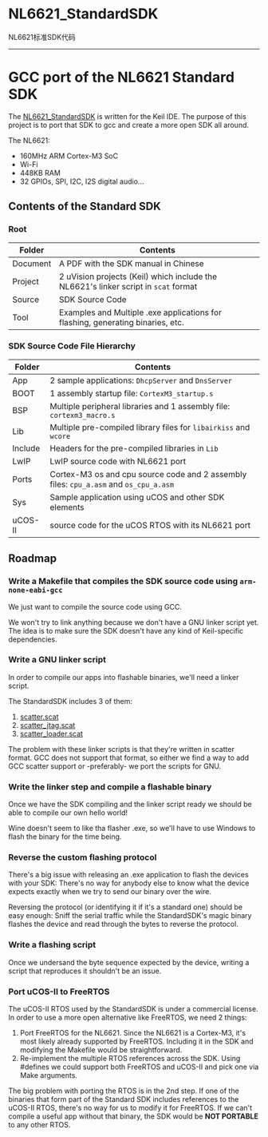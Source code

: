 # NL6621_StandardSDK
NL6621标准SDK代码

--------------------------------------------------------------------------------

GCC port of the NL6621 Standard SDK
===================================

The [NL6621_StandardSDK](https://github.com/NufrontIOT/NL6621_StandardSDK) is
written for the Keil IDE. The purpose of this project is to port that SDK to gcc
and create a more open SDK all around.

The NL6621:

- 160MHz ARM Cortex-M3 SoC
- Wi-Fi
- 448KB RAM
- 32 GPIOs, SPI, I2C, I2S digital audio…

## Contents of the Standard SDK

### Root

| Folder   | Contents                                                                             |
|----------|--------------------------------------------------------------------------------------|
| Document | A PDF with the SDK manual in Chinese                                                 |
| Project  | 2 uVision projects (Keil) which include the NL6621's linker script in `scat` format  |
| Source   | SDK Source Code                                                                      |
| Tool     | Examples and Multiple .exe applications for flashing, generating binaries, etc.      |

### SDK Source Code File Hierarchy

| Folder  | Contents                                                                              |
|---------|---------------------------------------------------------------------------------------|
| App     | 2 sample applications: `DhcpServer` and `DnsServer`                                   |
| BOOT    | 1 assembly startup file: `CortexM3_startup.s`                                         |
| BSP     | Multiple peripheral libraries and 1 assembly file: `cortexm3_macro.s`                 |
| Lib     | Multiple pre-compiled library files for `libairkiss` and `wcore`                      |
| Include | Headers for the pre-compiled libraries in `Lib`                                       |
| LwIP    | LwIP source code with NL6621 port                                                     |
| Ports   | Cortex-M3 os and cpu source code and 2 assembly files: `cpu_a.asm` and `os_cpu_a.asm` |
| Sys     | Sample application using uCOS and other SDK elements                                  |
| uCOS-II | source code for the uCOS RTOS with its NL6621 port                                    |

## Roadmap

### Write a Makefile that compiles the SDK source code using `arm-none-eabi-gcc`

We just want to compile the source code using GCC.

We won't try to link anything because we don't have a GNU linker script yet.
The idea is to make sure the SDK doesn't have any kind of Keil-specific
dependencies.

### Write a GNU linker script

In order to compile our apps into flashable binaries, we'll need a linker script.

The StandardSDK includes 3 of them:

1. [scatter.scat](Project/PrjSdkOsIpRom/scatter.scat)
2. [scatter_jtag.scat](Projects/PrjSdkRam/scatter_jtag.scat)
3. [scatter_loader.scat](Projects/PrjSdkRam/scatter_loader.scat)

The problem with these linker scripts is that they're written in scatter format.
GCC does not support that format, so either we find a way to add GCC scatter support
or -preferably- we port the scripts for GNU.

### Write the linker step and compile a flashable binary

Once we have the SDK compiling and the linker script ready we should be able to
compile our own hello world!

Wine doesn't seem to like tha flasher .exe, so we'll have to use Windows to flash
the binary for the time being.

### Reverse the custom flashing protocol

There's a big issue with releasing an .exe application to flash the devices with your SDK:
There's no way for anybody else to know what the device expects exactly when we try
to send our binary over the wire.

Reversing the protocol (or identifying it if it's a standard one) should be easy
enough: Sniff the serial traffic while the StandardSDK's magic binary flashes the
device and read through the bytes to reverse the protocol.

### Write a flashing script

Once we undersand the byte sequence expected by the device, writing a script
that reproduces it shouldn't be an issue.

### Port uCOS-II to FreeRTOS

The uCOS-II RTOS used by the StandardSDK is under a commercial license.
In order to use a more open alternative like FreeRTOS, we need 2 things:

1. Port FreeRTOS for the NL6621. Since the NL6621 is a Cortex-M3, it's most likely
already supported by FreeRTOS. Including it in the SDK and modifying the Makefile
would be straightforward.
2. Re-implement the multiple RTOS references across the SDK. Using #defines we
could support both FreeRTOS and uCOS-II and pick one via Make arguments.

The big problem with porting the RTOS is in the 2nd step. If one of the binaries
that form part of the Standard SDK includes references to the uCOS-II RTOS,
there's no way for us to modify it for FreeRTOS. If we can't compile a useful
app without that binary, the SDK would be **NOT PORTABLE** to any other RTOS.

